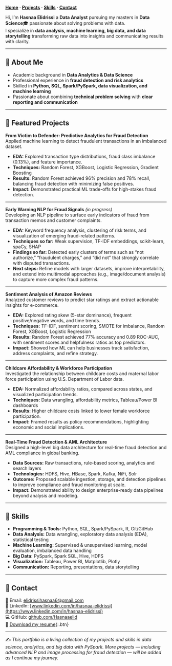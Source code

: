 **[Home](/)** · **[Projects](/#-featured-projects)** · **[Skills](/#-skills)** · **[Contact](/#-contact)**



Hi, I’m **Hasnaa Elidrissi** a **Data Analyst** pursuing my masters in **Data Science**🎓 passionate about solving problems with data.  
I specialize in **data analysis, machine learning, big data, and data storytelling** transforming raw data into insights and communicating results with clarity.

---

## 🔹 About Me
- Academic background in **Data Analytics & Data Science**  
- Professional experience in **fraud detection and risk analytics**  
- Skilled in **Python, SQL, Spark/PySpark, data visualization, and machine learning**  
- Passionate about combining **technical problem solving** with **clear reporting and communication**  

---

## 🔹 Featured Projects

**From Victim to Defender: Predictive Analytics for Fraud Detection**  
Applied machine learning to detect fraudulent transactions in an imbalanced dataset.  
- **EDA:** Explored transaction type distributions, fraud class imbalance (0.13%), and feature importance.  
- **Techniques:** Random Forest, XGBoost, Logistic Regression, Gradient Boosting  
- **Results:** Random Forest achieved 96% precision and 78% recall, balancing fraud detection with minimizing false positives.  
- **Impact:** Demonstrated practical ML trade-offs for high-stakes fraud detection.  

---

**Early Warning NLP for Fraud Signals** *(in progress)*  
Developing an NLP pipeline to surface early indicators of fraud from transaction memos and customer complaints.  
- **EDA:** Keyword frequency analysis, clustering of risk terms, and visualization of emerging fraud-related patterns.  
- **Techniques so far:** Weak supervision, TF-IDF embeddings, scikit-learn, spaCy, SHAP  
- **Findings so far:** Detected early clusters of terms such as “not authorize,” “fraudulent charges,” and “did not” that strongly correlate with disputed transactions.  
- **Next steps:** Refine models with larger datasets, improve interpretability, and extend into multimodal approaches (e.g., image/document analysis) to capture more complex fraud patterns.  

---

**Sentiment Analysis of Amazon Reviews**  
Analyzed customer reviews to predict star ratings and extract actionable insights for e-commerce.  
- **EDA:** Explored rating skew (5-star dominance), frequent positive/negative words, and time trends.  
- **Techniques:** TF-IDF, sentiment scoring, SMOTE for imbalance, Random Forest, XGBoost, Logistic Regression  
- **Results:** Random Forest achieved 77% accuracy and 0.89 ROC-AUC, with sentiment scores and helpfulness ratios as top predictors.  
- **Impact:** Showed how ML can help businesses track satisfaction, address complaints, and refine strategy.  

---

**Childcare Affordability & Workforce Participation**  
Investigated the relationship between childcare costs and maternal labor force participation using U.S. Department of Labor data.  
- **EDA:** Normalized affordability ratios, compared across states, and visualized participation trends.  
- **Techniques:** Data wrangling, affordability metrics, Tableau/Power BI dashboards  
- **Results:** Higher childcare costs linked to lower female workforce participation.  
- **Impact:** Framed results as policy recommendations, highlighting economic and social implications.  

---

**Real-Time Fraud Detection & AML Architecture**  
Designed a high-level big data architecture for real-time fraud detection and AML compliance in global banking.  
- **Data Sources:** Raw transactions, rule-based scoring, analytics and search layers  
- **Technologies:** HDFS, Hive, HBase, Spark, Kafka, NiFi, Solr  
- **Outcome:** Proposed scalable ingestion, storage, and detection pipelines to improve compliance and fraud monitoring at scale.  
- **Impact:** Demonstrated ability to design enterprise-ready data pipelines beyond analysis and modeling.  

---

## 🔹 Skills
- **Programming & Tools:** Python, SQL, Spark/PySpark, R, Git/GitHub  
- **Data Analysis:** Data wrangling, exploratory data analysis (EDA), statistical testing 
- **Machine Learning:** Supervised & unsupervised learning, model evaluation, imbalanced data handling  
- **Big Data:** PySpark, Spark SQL, Hive, HDFS  
- **Visualization:** Tableau, Power BI, Matplotlib, Plotly  
- **Communication:** Reporting, presentations, data storytelling  

---

## 🔹 Contact
📧 Email: [elidrissihasnaa6@gmail.com](mailto:elidrissihasnaa6@gmail.com)  
💼 LinkedIn: [www.linkedin.com/in/hasnaa-elidrissi](https://www.linkedin.com/in/hasnaa-elidrissi)  
💻 GitHub: [github.com/Hasnaaelid](https://github.com/Hasnaaelid)  
📃 [Download my resume](){:.btn}

---

✍️ *This portfolio is a living collection of my projects and skills in data science, analytics, and big data with PySpark. More projects — including advanced NLP and image processing for fraud detection — will be added as I continue my journey.*

